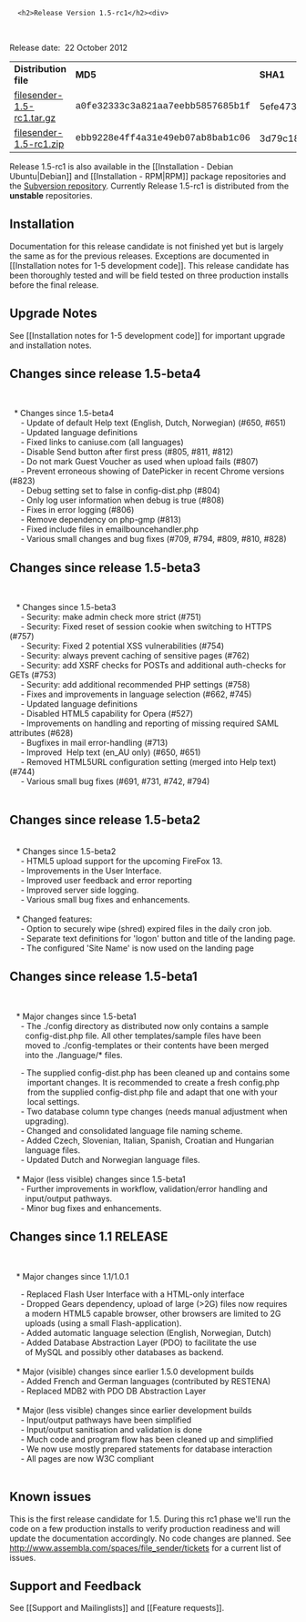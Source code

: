 
      
      <h2>Release Version 1.5-rc1</h2><div>
<p> </p><p>Release date:  22 October 2012</p>
<table border="0">
<tbody>
<tr>
<td><b>Distribution file</b></td>
<td><b>MD5</b></td>
<td><b>SHA1</b></td>
</tr>
<tr>
<td><a href="http://download.filesender.org/filesender-1.5-rc1.tar.gz">filesender-1.5-rc1.tar.gz</a></td>
<td><span style="font-family: courier new,courier;">a0fe32333c3a821aa7eebb5857685b1f<br></span></td>
<td>5efe47308c6b8109139969080e798e8bbf1154ff<br></td>
</tr>
<tr>
<td><a href="http://download.filesender.org/filesender-1.5-rc1.zip">filesender-1.5-rc1.zip</a></td>
<td><span style="font-family: courier new,courier;">ebb9228e4ff4a31e49eb07ab8bab1c06<br></span></td>
<td>3d79c18cd9c04e8895c8372727030e0ce8dec099<br></td>
</tr>
</tbody>
</table>
<p>Release 1.5-rc1 is also available in the [[Installation - Debian 
Ubuntu|Debian]] and [[Installation - RPM|RPM]] package repositories and 
the <a href="http://subversion.assembla.com/svn/file_sender/filesender/tags/filesender-1.5-rc1/">Subversion repository</a>. Currently Release 1.5-rc1 is distributed from the <b>unstable</b> repositories.</p>
<h2>Installation</h2>
<p>Documentation for this release candidate is not finished yet but is 
largely the same as for the previous releases. Exceptions are documented
 in [[Installation notes for 1-5 development code]]. This release candidate has been thoroughly tested and will be field tested on three production installs before the final release.<br></p>
</div>
<div>
<h2>Upgrade Notes</h2>
<p>See [[Installation notes for 1-5 development code]] for important upgrade and installation notes. </p><h2>Changes since release 1.5-beta4</h2><p> </p><p>  * Changes since 1.5-beta4<br>     - Update of default Help text (English, Dutch, Norwegian) (#650, #651)<br>     - Updated language definitions<br>     - Fixed links to caniuse.com (all languages)<br>     - Disable Send button after first press (#805, #811, #812)<br>     - Do not mark Guest Voucher as used when upload fails (#807)<br>     - Prevent erroneous showing of DatePicker in recent Chrome versions (#823)<br>     - Debug setting set to false in config-dist.php (#804)<br>     - Only log user information when debug is true (#808)<br>     - Fixes in error logging (#806)<br>     - Remove dependency on php-gmp (#813)<br>     - Fixed include files in emailbouncehandler.php<br>     - Various small changes and bug fixes (#709, #794, #809, #810, #828) </p><h2>Changes since release 1.5-beta3</h2><br><p>   * Changes since 1.5-beta3<br>     - Security: make admin check more strict (#751)<br>     - Security: Fixed reset of session cookie when switching to HTTPS (#757)<br>     - Security: Fixed 2 potential XSS vulnerabilities (#754)<br>     - Security: always prevent caching of sensitive pages (#762)<br>     - Security: add XSRF checks for POSTs and additional auth-checks for GETs (#753)<br>     - Security: add additional recommended PHP settings (#758)<br>     - Fixes and improvements in language selection (#662, #745)<br>     - Updated language definitions<br>     - Disabled HTML5 capability for Opera (#527)<br>     - Improvements on handling and reporting of missing required SAML attributes (#628)<br>     - Bugfixes in mail error-handling (#713)<br>     - Improved  Help text (en_AU only) (#650, #651)<br>     - Removed HTML5URL configuration setting (merged into Help text) (#744)<br>     - Various small bug fixes (#691, #731, #742, #794)<br><br></p><h2>Changes since release 1.5-beta2</h2><p><br>   * Changes since 1.5-beta2<br>     - HTML5 upload support for the upcoming FireFox 13.<br>     - Improvements in the User Interface.<br>     - Improved user feedback and error reporting<br>     - Improved server side logging.<br>     - Various small bug fixes and enhancements.<br><br>   * Changed features:<br>     - Option to securely wipe (shred) expired files in the daily cron job.<br>     - Separate text definitions for 'logon' button and title of the landing page.<br>     - The configured 'Site Name' is now used on the landing page <br></p>
</div>
<div>
<h2>Changes since release 1.5-beta1</h2><p> </p><p>   * Major changes since 1.5-beta1<br>     - The ./config directory as distributed now only contains a sample<br>       config-dist.php file. All other templates/sample files have been<br>       moved to ./config-templates or their contents have been merged<br>       into the ./language/* files.</p><p>     - The supplied config-dist.php has been cleaned up and contains some <br>        important changes. It is recommended to create a fresh config.php<br>        from the supplied config-dist.php file and adapt that one with your<br>        local settings.<br>     - Two database column type changes (needs manual adjustment when <br>       upgrading).<br>     - Changed and consolidated language file naming scheme.<br>     - Added Czech, Slovenian, Italian, Spanish, Croatian and Hungarian<br>       language files.<br>     - Updated Dutch and Norwegian language files.<br><br>   * Major (less visible) changes since 1.5-beta1<br>     - Further improvements in workflow, validation/error handling and<br>       input/output pathways.<br>     - Minor bug fixes and enhancements. <br></p><h2>Changes since 1.1 RELEASE</h2>
<p> </p>
<p>   * Major changes since 1.1/1.0.1</p>
<p>     - Replaced Flash User Interface with a HTML-only interface<br>     - Dropped Gears dependency, upload of large (>2G) files now requires<br>       a modern HTML5 capable browser, other browsers are limited to 2G<br>       uploads (using a small Flash-application).<br>     - Added automatic language selection (English, Norwegian, Dutch)<br>     - Added Database Abstraction Layer (PDO) to facilitate the use<br>       of MySQL and possibly other databases as backend.<br><br>   * Major (visible) changes since earlier 1.5.0 development builds<br>     - Added French and German languages (contributed by RESTENA)<br>     - Replaced MDB2 with PDO DB Abstraction Layer<br><br>   * Major (less visible) changes since earlier development builds<br>     - Input/output pathways have been simplified<br>     - Input/output sanitisation and validation is done<br>     - Much code and program flow has been cleaned up and simplified<br>     - We now use mostly prepared statements for database interaction<br>     - All pages are now W3C compliant<br><br></p>
<h2>Known issues</h2>
This is the first release candidate for 1.5. During this rc1 phase we'll run the code on a few production installs to verify production readiness and will update the documentation accordingly. No code 
changes are planned. See <a href="http://www.assembla.com/spaces/file_sender/tickets">http://www.assembla.com/spaces/file_sender/tickets</a> for a current list of issues.</div>
<div>
<h2>Support and Feedback</h2>
<p>See [[Support and Mailinglists]] and [[Feature requests]].</p>
</div>
    
    
    
    
    
    
    
    
    
    
    
    
    
    
    
    
    
    
    
    
    
